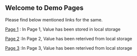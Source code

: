 ## Welcome to Demo Pages

Please find below mentioned links for the same.

<a href="https://shyamshingadiya.github.io/localStorageDemo/1.html">Page 1</a> : In Page 1, Value has been stored in local storage

<a href="https://shyamshingadiya.github.io/localStorageDemo/2.html">Page 2</a> :In Page 2, Value has been reterived from local storage

<a href="https://shyamshingadiya.github.io/localStorageDemo/3.html">Page 3</a> :In Page 3, Value has been reterived from local storage
